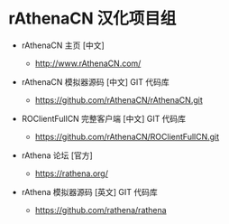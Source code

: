 rAthenaCN 汉化项目组
=======

* rAthenaCN 主页 [中文]
	* http://www.rAthenaCN.com/
	
* rAthenaCN 模拟器源码 [中文] GIT 代码库
	* https://github.com/rAthenaCN/rAthenaCN.git

* ROClientFullCN 完整客户端 [中文] GIT 代码库
	* https://github.com/rAthenaCN/ROClientFullCN.git

* rAthena 论坛 [官方]
	* https://rathena.org/
	
* rAthena 模拟器源码 [英文] GIT 代码库
	* https://github.com/rathena/rathena
